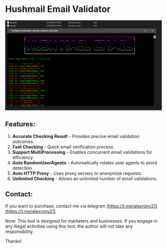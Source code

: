 # Hushmail Email Validator

![image](https://raw.githubusercontent.com/alexrony21/Hushmail-Email-Validator/refs/heads/main/Hushmail_Emai_Validator.png)

## Features:
1. **Accurate Checking Result** - Provides precise email validation outcomes.
2. **Fast Checking** - Quick email verification process.
3. **Support MultiProcessing** - Enables concurrent email validations for efficiency.
4. **Auto RandomUserAgents** - Automatically rotates user agents to avoid detection.
5. **Auto HTTP Proxy** - Uses proxy servers to anonymize requests.
6. **Unlimited Checking** - Allows an unlimited number of email validations.

## Contact:
If you want to purchase, contact me via telegram [https://t.me/alexrony21](https://t.me/alexrony21)

Note: This tool is designed for marketers and businesses. If you engage in any illegal activities using this tool, the author will not take any responsibility.

Thanks!
